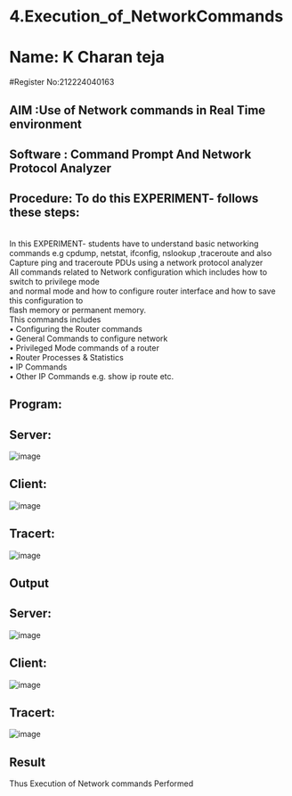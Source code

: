 # 4.Execution_of_NetworkCommands
# Name: K Charan teja
#Register No:212224040163
## AIM :Use of Network commands in Real Time environment
## Software : Command Prompt And Network Protocol Analyzer
## Procedure: To do this EXPERIMENT- follows these steps:
<BR>
In this EXPERIMENT- students have to understand basic networking commands e.g cpdump, netstat, ifconfig, nslookup ,traceroute and also Capture ping and traceroute PDUs using a network protocol analyzer 
<BR>
All commands related to Network configuration which includes how to switch to privilege mode
<BR>
and normal mode and how to configure router interface and how to save this configuration to
<BR>
flash memory or permanent memory.
<BR>
This commands includes
<BR>
• Configuring the Router commands
<BR>
• General Commands to configure network
<BR>
• Privileged Mode commands of a router 
<BR>
• Router Processes & Statistics
<BR>
• IP Commands
<BR>
• Other IP Commands e.g. show ip route etc.

## Program:
## Server:
![image](https://github.com/rakshithaprakashkumar11/4.Execution_of_NetworkCommends/assets/150994181/5c9f1b6b-337e-4b7d-84e8-4d1357ee1523)
## Client:
![image](https://github.com/rakshithaprakashkumar11/4.Execution_of_NetworkCommends/assets/150994181/d2dd06bd-01d4-4b88-8ede-9c5c496b5b30)
## Tracert:
![image](https://github.com/rakshithaprakashkumar11/4.Execution_of_NetworkCommends/assets/150994181/bdc3b2ab-574b-4b83-a8bb-5267ae6f6433)



## Output
## Server:
![image](https://github.com/rakshithaprakashkumar11/4.Execution_of_NetworkCommends/assets/150994181/49c4fb8b-df43-44e2-9368-b52a80cdc823)
## Client:
![image](https://github.com/rakshithaprakashkumar11/4.Execution_of_NetworkCommends/assets/150994181/043b9b60-b091-46a3-93b6-69e7ecac5aea)
## Tracert:
![image](https://github.com/rakshithaprakashkumar11/4.Execution_of_NetworkCommends/assets/150994181/319fd0ee-0662-4b55-a11d-1bc9882f61ec)



## Result
Thus Execution of Network commands Performed 
